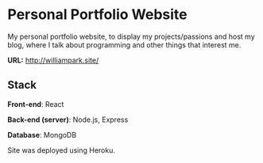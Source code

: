 # Personal Portfolio Website

My personal portfolio website, to display my projects/passions and host my blog, where I talk about programming and other things that interest me.

**URL:** http://williampark.site/

## Stack

**Front-end**: React

**Back-end (server)**: Node.js, Express

**Database**: MongoDB

Site was deployed using Heroku.
